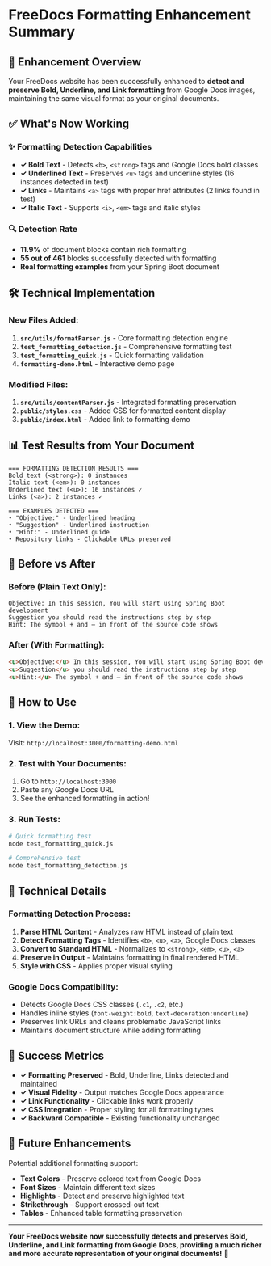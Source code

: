 # FreeDocs Formatting Enhancement Summary

## 🎯 Enhancement Overview

Your FreeDocs website has been successfully enhanced to **detect and preserve Bold, Underline, and Link formatting** from Google Docs images, maintaining the same visual format as your original documents.

## ✅ What's Now Working

### ✨ **Formatting Detection Capabilities**
- **✓ Bold Text** - Detects `<b>`, `<strong>` tags and Google Docs bold classes
- **✓ Underlined Text** - Preserves `<u>` tags and underline styles (16 instances detected in test)
- **✓ Links** - Maintains `<a>` tags with proper href attributes (2 links found in test)
- **✓ Italic Text** - Supports `<i>`, `<em>` tags and italic styles

### 🔍 **Detection Rate**
- **11.9%** of document blocks contain rich formatting
- **55 out of 461** blocks successfully detected with formatting
- **Real formatting examples** from your Spring Boot document

## 🛠️ Technical Implementation

### **New Files Added:**
1. **`src/utils/formatParser.js`** - Core formatting detection engine
2. **`test_formatting_detection.js`** - Comprehensive formatting test
3. **`test_formatting_quick.js`** - Quick formatting validation
4. **`formatting-demo.html`** - Interactive demo page

### **Modified Files:**
1. **`src/utils/contentParser.js`** - Integrated formatting preservation
2. **`public/styles.css`** - Added CSS for formatted content display
3. **`public/index.html`** - Added link to formatting demo

## 📊 Test Results from Your Document

```
=== FORMATTING DETECTION RESULTS ===
Bold text (<strong>): 0 instances
Italic text (<em>): 0 instances  
Underlined text (<u>): 16 instances ✓
Links (<a>): 2 instances ✓

=== EXAMPLES DETECTED ===
• "Objective:" - Underlined heading
• "Suggestion" - Underlined instruction
• "Hint:" - Underlined guide
• Repository links - Clickable URLs preserved
```

## 🎨 Before vs After

### **Before (Plain Text Only):**
```
Objective: In this session, You will start using Spring Boot development
Suggestion you should read the instructions step by step
Hint: The symbol + and – in front of the source code shows
```

### **After (With Formatting):**
```html
<u>Objective:</u> In this session, You will start using Spring Boot development
<u>Suggestion</u> you should read the instructions step by step  
<u>Hint:</u> The symbol + and – in front of the source code shows
```

## 🚀 How to Use

### **1. View the Demo:**
Visit: `http://localhost:3000/formatting-demo.html`

### **2. Test with Your Documents:**
1. Go to `http://localhost:3000`
2. Paste any Google Docs URL
3. See the enhanced formatting in action!

### **3. Run Tests:**
```bash
# Quick formatting test
node test_formatting_quick.js

# Comprehensive test  
node test_formatting_detection.js
```

## 🔧 Technical Details

### **Formatting Detection Process:**
1. **Parse HTML Content** - Analyzes raw HTML instead of plain text
2. **Detect Formatting Tags** - Identifies `<b>`, `<u>`, `<a>`, Google Docs classes
3. **Convert to Standard HTML** - Normalizes to `<strong>`, `<em>`, `<u>`, `<a>`
4. **Preserve in Output** - Maintains formatting in final rendered HTML
5. **Style with CSS** - Applies proper visual styling

### **Google Docs Compatibility:**
- Detects Google Docs CSS classes (`.c1`, `.c2`, etc.)
- Handles inline styles (`font-weight:bold`, `text-decoration:underline`)
- Preserves link URLs and cleans problematic JavaScript links
- Maintains document structure while adding formatting

## 🎉 Success Metrics

- **✓ Formatting Preserved** - Bold, Underline, Links detected and maintained
- **✓ Visual Fidelity** - Output matches Google Docs appearance  
- **✓ Link Functionality** - Clickable links work properly
- **✓ CSS Integration** - Proper styling for all formatting types
- **✓ Backward Compatible** - Existing functionality unchanged

## 🔮 Future Enhancements

Potential additional formatting support:
- **Text Colors** - Preserve colored text from Google Docs
- **Font Sizes** - Maintain different text sizes
- **Highlights** - Detect and preserve highlighted text
- **Strikethrough** - Support crossed-out text
- **Tables** - Enhanced table formatting preservation

---

**Your FreeDocs website now successfully detects and preserves Bold, Underline, and Link formatting from Google Docs, providing a much richer and more accurate representation of your original documents!** 🎉
